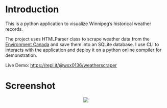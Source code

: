# Introduction
This is a python application to visualize Winnipeg’s historical weather records.

The project uses HTMLParser class to scrape weather data from the [Environment Canada](https://climate.weather.gc.ca/climate_data/daily_data_e.html?StationID=27174&timeframe=2&StartYear=1840&EndYear=2018&Day=1&Year=2018&Month=5) and save them into an SQLite database. I use CLI to interacts with the application and deploy it on a python online compiler for demonstration. 

Live Demo: https://repl.it/@wxx0136/weatherscraper

# Screenshot
<div align=center>
<img src="https://github.com/wxx0136/weather_scraper/blob/master/docs/project_python.png">
</div>